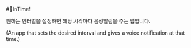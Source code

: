 #InTime!

원하는 인터벌을 설정하면 해당 시각마다 음성알림을 주는 앱입니다.

(An app that sets the desired interval and gives a voice notification at that time.)

